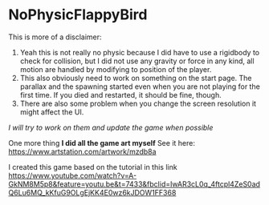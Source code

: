# NoPhysicFlappyBird
This is more of a disclaimer:
1. Yeah this is not really no physic because I did have to use a rigidbody to check for collision, but I did not use any gravity or force in any kind, all motion are handled by modifying to position of the player.
2. This also obviously need to work on something on the start page. The parallax and the spawning started even when you are not playing for the first time. If you died and restarted, it should be fine, though.
3. There are also some problem when you change the screen resolution it might affect the UI.

*I will try to work on them and update the game when possible*

One more thing
**I did all the game art myself**
See it here: https://www.artstation.com/artwork/mzdb8a

I created this game based on the tutorial in this link
https://www.youtube.com/watch?v=A-GkNM8M5p8&feature=youtu.be&t=7433&fbclid=IwAR3cL0q_4ftcpl4ZeS0adQ6Lu6MQ_kKfuG9OLgEjKK4E0wz6kJDOW1FF368
